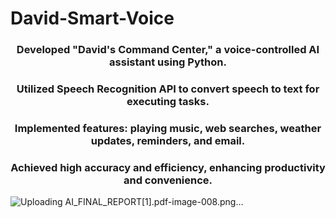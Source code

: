 # David-Smart-Voice


<h3 align="center">Developed "David's Command Center," a voice-controlled AI assistant using Python.</h3>
<h3 align="center">Utilized Speech Recognition API to convert speech to text for executing tasks.</h3>
<h3 align="center">Implemented features: playing music, web searches, weather updates, reminders, and email.</h3>
<h3 align="center">Achieved high accuracy and efficiency, enhancing productivity and convenience.</h3>


![Uploading AI_FINAL_REPORT[1].pdf-image-008.png…]()



